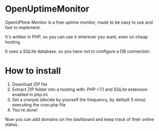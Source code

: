 # OpenUptimeMonitor
OpenUPtime Monitor is a free uptime monitor, made to be easy to use and fast to implement.

It's written in PHP, so you can use it wherever you want, even on cheap hosting.

It uses a SQLite database, so you have not to configure a DB connection.

# How to install

 1. Download ZIP file
 2. Extract ZIP folder into a hosting with: PHP >7.1 and SQLite extension enabled in php.ini
 3. Set a cronjob (decide by yourself the frequency, by default 5 mins) executing the cron.php file
 4. You're done!

Now you can add domains on the dashboard and keep track of their online status.
